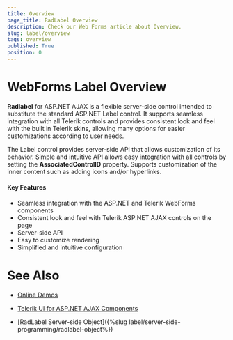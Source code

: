 ```yaml
---
title: Overview
page_title: RadLabel Overview
description: Check our Web Forms article about Overview.
slug: label/overview
tags: overview
published: True
position: 0
---
```


# WebForms Label Overview


**Radlabel** for ASP.NET AJAX is a flexible server-side control intended to substitute the standard ASP.NET Label control. It supports seamless integration with all Telerik controls and provides consistent look and feel with the built in Telerik skins, allowing many options for easier customizations according to user needs.

The Label control provides server-side API that allows customization of its behavior. Simple and intuitive API allows easy integration with all controls by setting the **AssociatedControlID** property. Supports customization of the inner content such as adding icons and/or hyperlinks.


#### Key Features

* Seamless integration with the ASP.NET and Telerik WebForms components
* Consistent look and feel with Telerik ASP.NET AJAX controls on the page
* Server-side API
* Easy to customize rendering
* Simplified and intuitive configuration


# See Also

 * [Online Demos](https://demos.telerik.com/aspnet-ajax/label/overview/defaultcs.aspx)
 
 * [Telerik UI for ASP.NET AJAX Components](https://www.telerik.com/products/aspnet-ajax.aspx)

 * [RadLabel Server-side Object]({%slug label/server-side-programming/radlabel-object%})